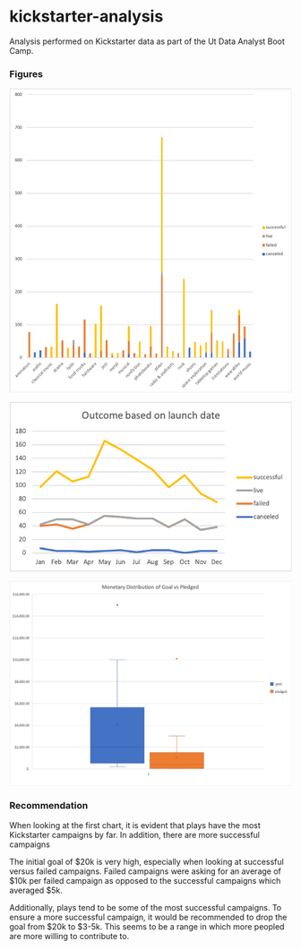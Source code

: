 # kickstarter-analysis
Analysis performed on Kickstarter data as part of the Ut Data Analyst Boot Camp.

### Figures

![Subcategory Comparison](Subcategory%20Comparison.png)

![Outcome by Launch Date](Outcome%20by%20Launch%20Date.png)

![Goal vs Pledged](Goal%20vs%20Pledged.png)


### Recommendation

When looking at the first chart, it is evident that plays have the most Kickstarter campaigns by far. In addition, there are more successful campaigns

The initial goal of $20k is very high, especially when looking at successful versus failed campaigns. Failed campaigns were asking for an average of $10k per failed campaign as opposed to the successful campaigns which averaged $5k. 

Additionally, plays tend to be some of the most successful campaigns. To ensure a more successful campaign, it would be recommended to drop the goal from $20k to $3-5k. This seems to be a range in which more peopled are more willing to contribute to.

